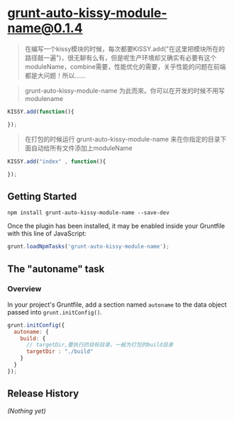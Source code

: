 # grunt-auto-kissy-module-name@0.1.4

> 在编写一个kissy模块的时候，每次都要KISSY.add("在这里把模块所在的路径敲一遍")，很无聊有么有，但是呢生产环境却又确实有必要有这个moduleName，combine需要，性能优化的需要，关乎性能的问题在前端都是大问题！所以......

> grunt-auto-kissy-module-name 为此而來。你可以在开发的时候不用写modulename

  ```js
  KISSY.add(function(){
  
  });
  ```

> 在打包的时候运行 grunt-auto-kissy-module-name 来在你指定的目录下面自动给所有文件添加上moduleName

  ```js
  KISSY.add("index" , function(){
  
  });
  ```
 

## Getting Started

```shell
npm install grunt-auto-kissy-module-name --save-dev
```

Once the plugin has been installed, it may be enabled inside your Gruntfile with this line of JavaScript:

```js
grunt.loadNpmTasks('grunt-auto-kissy-module-name');
```

## The "autoname" task

### Overview
In your project's Gruntfile, add a section named `autoname` to the data object passed into `grunt.initConfig()`.

```js
grunt.initConfig({
  autoname: {
    build: {
      // targetDir,要执行的目标目录，一般为打包的build目录
      targetDir : "./build"
    }
  }
});
```

## Release History
_(Nothing yet)_
